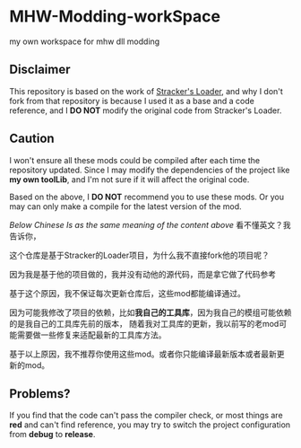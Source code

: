 # MHW-Modding-workSpace
 my own workspace for mhw dll modding
## Disclaimer
This repository is based on the work of [Stracker's Loader](https://github.com/Strackeror/MHW-QuestLoader), and why I don't fork from that repository is because I used it as a base and a code reference, and I **DO NOT** modify the original code from Stracker's Loader.

## Caution
I won't ensure all these mods could be compiled after each time the repository updated. Since I may modify the dependencies of the project like **my own toolLib**, and I'm not sure if it will affect the original code.

Based on the above, I **DO NOT** recommend you to use these mods. Or you may can only make a compile for the latest version of the mod.

*Below Chinese Is as the same meaning of the content above*
看不懂英文？我告诉你，

这个仓库是基于Stracker的Loader项目，为什么我不直接fork他的项目呢？

因为我是基于他的项目做的，我并没有动他的源代码，而是拿它做了代码参考

基于这个原因，我不保证每次更新仓库后，这些mod都能编译通过。

因为可能我修改了项目的依赖，比如**我自己的工具库**，因为我自己的模组可能依赖的是我自己的工具库先前的版本，
随着我对工具库的更新，我以前写的老mod可能需要做一些修复来适配最新的工具库方法。

基于以上原因，我不推荐你使用这些mod。或者你只能编译最新版本或者最新更新的mod。
## Problems?
If you find that the code can't pass the compiler check, or most things are **red** and can't find reference, you may try to switch the project configuration from **debug** to **release**.
